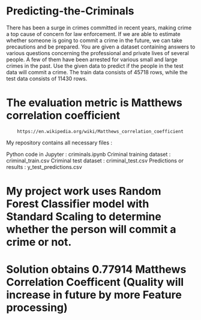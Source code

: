 # Predicting-the-Criminals
There has been a surge in crimes committed in recent years, making crime a top cause of concern for law enforcement. If we are able to estimate whether someone is going to commit a crime in the future, we can take precautions and be prepared. You are given a dataset containing answers to various questions concerning the professional and private lives of several people. A few of them have been arrested for various small and large crimes in the past. Use the given data to predict if the people in the test data will commit a crime. The train data consists of 45718 rows, while the test data consists of 11430 rows.

# The evaluation metric is Matthews correlation coefficient
        https://en.wikipedia.org/wiki/Matthews_correlation_coefficient

My repository contains all necessary files :

Python code in Jupyter : criminals.ipynb
Criminal training dataset : criminal_train.csv
Criminal test dataset : criminal_test.csv
Predictions or results : y_test_predictions.csv

# My project work uses Random Forest Classifier model with Standard Scaling to determine whether the person will commit a crime or not.

# Solution obtains 0.77914 Matthews Correlation Coefficent (Quality will increase in future by more Feature processing)
